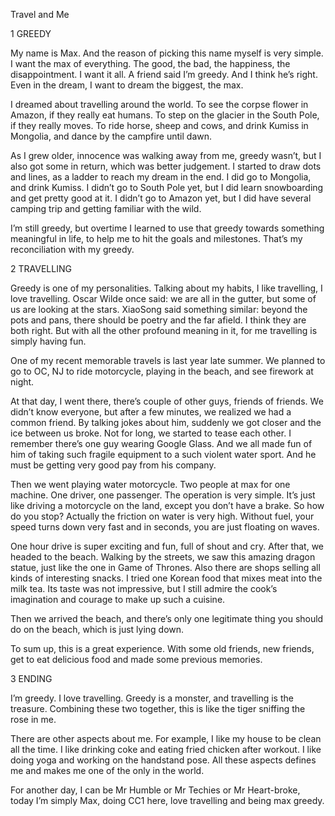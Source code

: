 Travel and Me

1 GREEDY

My name is Max. And the reason of picking this name myself is very simple. I want the max of everything. The good, the bad, the happiness, the disappointment. I want it all. A friend said I’m greedy. And I think he’s right. Even in the dream, I want to dream the biggest, the max.

I dreamed about travelling around the world. To see the corpse flower in Amazon, if they really eat humans. To step on the glacier in the South Pole, if they really moves. To ride horse, sheep and cows, and drink Kumiss in Mongolia, and dance by the campfire until dawn.

As I grew older, innocence was walking away from me, greedy wasn’t, but I also got some in return, which was better judgement. I started to draw dots and lines, as a ladder to reach my dream in the end. I did go to Mongolia, and drink Kumiss. I didn’t go to South Pole yet, but I did learn snowboarding and get pretty good at it. I didn’t go to Amazon yet, but I did have several camping trip and getting familiar with the wild.

I’m still greedy, but overtime I learned to use that greedy towards something meaningful in life, to help me to hit the goals and milestones. That’s my reconciliation with my greedy.

2 TRAVELLING

Greedy is one of my personalities. Talking about my habits, I like travelling, I love travelling. Oscar Wilde once said: we are all in the gutter, but some of us are looking at the stars. XiaoSong said something similar: beyond the pots and pans, there should be poetry and the far afield. I think they are both right. But with all the other profound meaning in it, for me travelling is simply having fun. 

One of my recent memorable travels is last year late summer. We planned to go to OC, NJ to ride motorcycle, playing in the beach, and see firework at night. 

At that day, I went there, there’s couple of other guys, friends of friends. We didn’t know everyone, but after a few minutes, we realized we had a common friend. By talking jokes about him, suddenly we got closer and the ice between us broke. Not for long, we started to tease each other. I remember there’s one guy wearing Google Glass. And we all made fun of him of taking such fragile equipment to a such violent water sport. And he must be getting very good pay from his company.

Then we went playing water motorcycle. Two people at max for one machine. One driver, one passenger. The operation is very simple. It’s just like driving a motorcycle on the land, except you don’t have a brake. So how do you stop? Actually the friction on water is very high. Without fuel, your speed turns down very fast and in seconds, you are just floating on waves.

One hour drive is super exciting and fun, full of shout and cry. After that, we headed to the beach. Walking by the streets, we saw this amazing dragon statue, just like the one in Game of Thrones. Also there are shops selling all kinds of interesting snacks. I tried one Korean food that mixes meat into the milk tea. Its taste was not impressive, but I still admire the cook’s imagination and courage to make up such a cuisine.

Then we arrived the beach, and there’s only one legitimate thing you should do on the beach, which is just lying down.

To sum up, this is a great experience. With some old friends, new friends, get to eat delicious food and made some previous memories.

3 ENDING

I’m greedy. I love travelling. Greedy is a monster, and travelling is the treasure. Combining these two together, this is like the tiger sniffing the rose in me. 

There are other aspects about me. For example, I like my house to be clean all the time. I like drinking coke and eating fried chicken after workout. I like doing yoga and working on the handstand pose. All these aspects defines me and makes me one of the only in the world. 

For another day, I can be Mr Humble or Mr Techies or Mr Heart-broke, today I’m simply Max, doing CC1 here, love travelling and being max greedy. 
